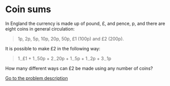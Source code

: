 Coin sums
=========


<p>In England the currency is made up of pound, &pound;, and pence, p, and there are eight coins in general circulation:</p>
<blockquote>1p, 2p, 5p, 10p, 20p, 50p, &pound;1 (100p) and &pound;2 (200p).</blockquote>
<p>It is possible to make &pound;2 in the following way:</p>
<blockquote>1<img src='images/symbol_times.gif' width='9' height='9' alt='&times;' border='0' style='vertical-align:middle;' />&pound;1 + 1<img src='images/symbol_times.gif' width='9' height='9' alt='&times;' border='0' style='vertical-align:middle;' />50p + 2<img src='images/symbol_times.gif' width='9' height='9' alt='&times;' border='0' style='vertical-align:middle;' />20p + 1<img src='images/symbol_times.gif' width='9' height='9' alt='&times;' border='0' style='vertical-align:middle;' />5p + 1<img src='images/symbol_times.gif' width='9' height='9' alt='&times;' border='0' style='vertical-align:middle;' />2p + 3<img src='images/symbol_times.gif' width='9' height='9' alt='&times;' border='0' style='vertical-align:middle;' />1p</blockquote>
<p>How many different ways can &pound;2 be made using any number of coins?</p>



[Go to the problem description](http://projecteuler.net/problem=31)
